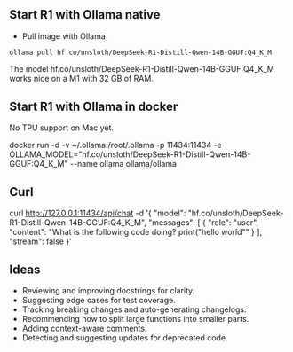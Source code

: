 #
## Start R1 with Ollama native
* Pull image with Ollama
```bash
ollama pull hf.co/unsloth/DeepSeek-R1-Distill-Qwen-14B-GGUF:Q4_K_M
```
The model hf.co/unsloth/DeepSeek-R1-Distill-Qwen-14B-GGUF:Q4_K_M works nice on a M1 with 32 GB of RAM.

  
## Start R1 with Ollama in docker
No TPU support on Mac yet.

docker run -d -v ~/.ollama:/root/.ollama -p 11434:11434 -e OLLAMA_MODEL="hf.co/unsloth/DeepSeek-R1-Distill-Qwen-14B-GGUF:Q4_K_M"  --name ollama ollama/ollama

## Curl
curl  http://127.0.0.1:11434/api/chat -d '{
  "model": "hf.co/unsloth/DeepSeek-R1-Distill-Qwen-14B-GGUF:Q4_K_M",
  "messages": [
    { "role": "user", "content": "What is the following code doing? print(\"hello world\"" }
  ],
  "stream": false
}'

## Ideas
- Reviewing and improving docstrings for clarity.
- Suggesting edge cases for test coverage.
- Tracking breaking changes and auto-generating changelogs.
- Recommending how to split large functions into smaller parts.
- Adding context-aware comments.
- Detecting and suggesting updates for deprecated code.
